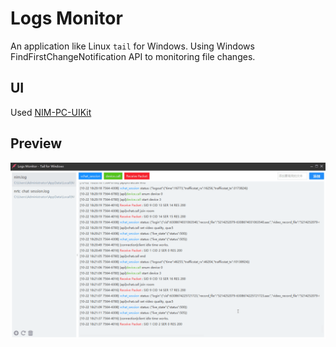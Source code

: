 # Logs Monitor

  An application like Linux `tail` for Windows. Using Windows FindFirstChangeNotification API to monitoring file changes.
  
## UI

  Used [NIM-PC-UIKit](https://github.com/netease-im/NIM_PC_UIKit)
  
## Preview

  ![Preview](logs_monitor.gif)
